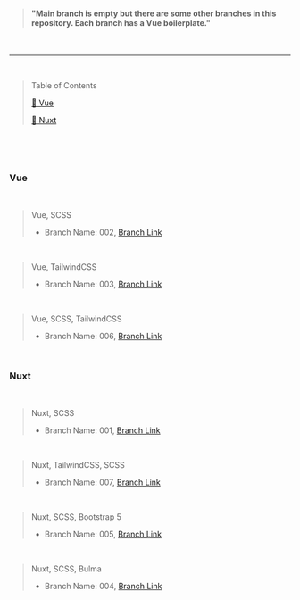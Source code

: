 > #### "Main branch is empty but there are some other branches in this repository. Each branch has a Vue boilerplate."

&nbsp;
***
&nbsp;



> Table of Contents
> 
> [🔖 Vue](#vue) 
> 
> [🔖 Nuxt](#nuxt) 


&nbsp;


                        
&nbsp;
### Vue

&nbsp;


>  Vue, SCSS 
> - Branch Name: 002,  [Branch Link](https://github.com/Rasaf-Ibrahim/Vue.js-Boilerplates/tree/002)


&nbsp;


> Vue, TailwindCSS
> - Branch Name: 003,  [Branch Link](https://github.com/Rasaf-Ibrahim/Vue.js-Boilerplates/tree/003)


&nbsp;


> Vue, SCSS, TailwindCSS
> - Branch Name: 006,  [Branch Link](https://github.com/Rasaf-Ibrahim/Vue.js-Boilerplates/tree/006)



&nbsp;
### Nuxt

&nbsp;


>  Nuxt, SCSS 
> - Branch Name: 001,  [Branch Link](https://github.com/Rasaf-Ibrahim/Vue.js-Boilerplates/tree/001)


&nbsp;


> Nuxt, TailwindCSS, SCSS
> - Branch Name: 007,  [Branch Link](https://github.com/Rasaf-Ibrahim/Vue.js-Boilerplates/tree/007)


&nbsp;


> Nuxt, SCSS, Bootstrap 5
> - Branch Name: 005,  [Branch Link](https://github.com/Rasaf-Ibrahim/Vue.js-Boilerplates/tree/005)


&nbsp;


> Nuxt, SCSS, Bulma
> - Branch Name: 004,  [Branch Link](https://github.com/Rasaf-Ibrahim/Vue.js-Boilerplates/tree/004)

